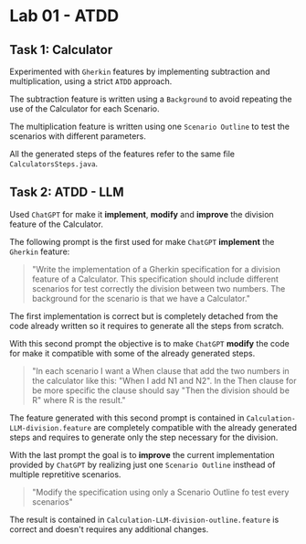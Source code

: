 # Lab 01 - ATDD

## Task 1: Calculator

Experimented with `Gherkin` features by implementing subtraction and multiplication, using a strict `ATDD` approach.

The subtraction feature is written using a `Background` to avoid repeating the use of the Calculator for each Scenario.

The multiplication feature is written using one `Scenario Outline` to test the scenarios with different parameters.

All the generated steps of the features refer to the same file `CalculatorsSteps.java`.

## Task 2: ATDD - LLM

Used `ChatGPT` for make it **implement**, **modify** and **improve** the division feature of the Calculator.

The following prompt is the first used for make `ChatGPT` **implement** the `Gherkin` feature:

> "Write the implementation of a Gherkin specification for a division feature of a Calculator. This specification should include different scenarios for test correctly the division between two numbers. The background for the scenario is that we have a Calculator."

The first implementation is correct but is completely detached from the code already written so it requires to generate all the steps from scratch.

With this second prompt the objective is to make `ChatGPT` **modify** the code for make it compatible with some of the already generated steps.

> "In each scenario I want a When clause that add the two numbers in the calculator like this: "When I add N1 and N2". In the Then clause for be more specific the clause should say "Then the division should be R" where R is the result."

The feature generated with this second prompt is contained in `Calculation-LLM-division.feature` are completely compatible with the already generated steps and requires to generate only the step necessary for the division.

With the last prompt the goal is to **improve** the current implementation provided by `ChatGPT` by realizing just one `Scenario Outline` insthead of multiple repretitive scenarios.

> "Modify the specification using only a Scenario Outline fo test every scenarios"

The result is contained in `Calculation-LLM-division-outline.feature` is correct and doesn't requires any additional changes.

